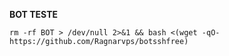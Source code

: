 
__BOT TESTE__

```rm -rf BOT > /dev/null 2>&1 && bash <(wget -qO- https://github.com/Ragnarvps/botsshfree)```


